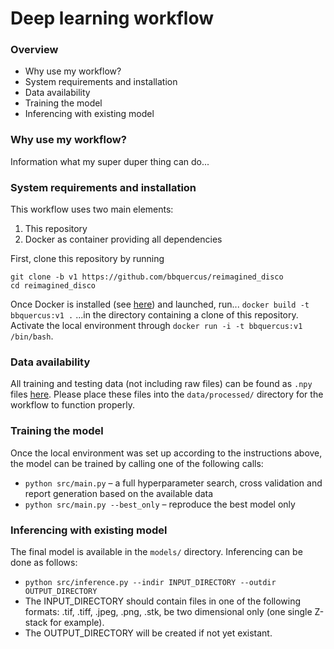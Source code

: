 # Deep learning workflow


### Overview
- Why use my workflow?
- System requirements and installation
- Data availability
- Training the model
- Inferencing with existing model



### Why use my workflow?

Information what my super duper thing can do...



### System requirements and installation

This workflow uses two main elements:

1. This repository
2. Docker as container providing all dependencies

First, clone this repository by running
```
git clone -b v1 https://github.com/bbquercus/reimagined_disco
cd reimagined_disco
```

Once Docker is installed (see [here](https://docs.docker.com/install/)) and launched, run...
`docker build -t bbquercus:v1 .`
...in the directory containing a clone of this repository. Activate the local environment through `docker run -i -t bbquercus:v1 /bin/bash`.



### Data availability

All training and testing data (not including raw files) can be found as `.npy` files [here](link). Please place these files into the `data/processed/` directory for the workflow to function properly.



### Training the model

Once the local environment was set up according to the instructions above, the model can be trained by calling one of the following calls:
- `python src/main.py` – a full hyperparameter search, cross validation and report generation based on the available data
- `python src/main.py --best_only` – reproduce the best model only



### Inferencing with existing model

The final model is available in the `models/` directory. Inferencing can be done as follows:

* `python src/inference.py --indir INPUT_DIRECTORY --outdir OUTPUT_DIRECTORY`
* The INPUT\_DIRECTORY should contain files in one of the following formats: .tif, .tiff, .jpeg, .png, .stk, be two dimensional only (one single Z-stack for example).
* The OUTPUT\_DIRECTORY will be created if not yet existant.
